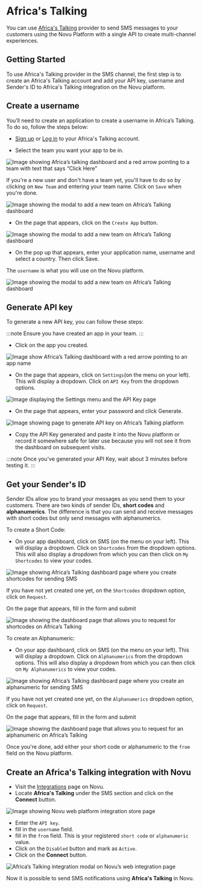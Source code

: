 # Africa's Talking

You can use [Africa's Talking](https://africastalking.com/) provider to send SMS messages to your customers using the Novu Platform with a single API to create multi-channel experiences.

## Getting Started

To use Africa's Talking provider in the SMS channel, the first step is to create an Africa's Talking account and add your API key, username and Sender's ID to Africa's Talking integration on the Novu platform.

## Create a username

You’ll need to create an application to create a username in Africa’s Talking. To do so, follow the steps below:

- [Sign up](https://account.africastalking.com/auth/register) or [Log in](https://account.africastalking.com/auth/login) to your Africa's Talking account.

- Select the team you want your app to be in.

![Image showing Africa’s talking dashboard and a red arrow pointing to a team with text that says “Click Here”](/img/providers/sms/africas-talking/create-a-username-1.png)

If you're a new user and don't have a team yet, you'll have to do so by clicking on `New Team` and entering your team name. Click on `Save` when you're done.

![Image showing the modal to add a new team on Africa’s Talking dashboard](/img/providers/sms/africas-talking/create-a-username-1-1.png)

- On the page that appears, click on the `Create App` button.

![Image showing the modal to add a new team on Africa’s Talking dashboard](/img/providers/sms/africas-talking/create-an-app-button.png)

- On the pop up that appears, enter your application name, username and select a country. Then click Save.

The `username` is what you will use on the Novu platform.

![Image showing the modal to add a new team on Africa’s Talking dashboard](/img/providers/sms/africas-talking/create-an-app.png)

## Generate API key

To generate a new API key, you can follow these steps:

:::note
Ensure you have created an app in your team.
:::

- Click on the app you created.

![Image show Africa’s Talking dashboard with a red arrow pointing to an app name](/img/providers/sms/africas-talking/click-app.png)

- On the page that appears, click on `Settings`(on the menu on your left). This will display a dropdown. Click on `API Key` from the dropdown options.

![Image displaying the Settings menu and the API Key page](/img/providers/sms/africas-talking/settings-menu.png)

- On the page that appears, enter your password and click Generate.

![Image showing page to generate API key on Africa’s Talking platform](/img/providers/sms/africas-talking/generate-api-key.png)

- Copy the API Key generated and paste it into the Novu platform or record it somewhere safe for later use because you will not see it from the dashboard on subsequent visits.

:::note
Once you've generated your API Key, wait about 3 minutes before testing it.
:::

## Get your Sender's ID

Sender IDs allow you to brand your messages as you send them to your customers. There are two kinds of sender IDs, **short codes** and **alphanumerics**. The difference is that you can send and receive messages with short codes but only send messages with alphanumerics.

To create a Short Code:

- On your app dashboard, click on SMS (on the menu on your left). This will display a dropdown. Click on `Shortcodes` from the dropdown options. This will also display a dropdown from which you can then click on `My Shortcodes` to view your codes.

![Image showing Africa’s Talking dashboard page where you create shortcodes for sending SMS](/img/providers/sms/africas-talking/short-codes.png)

If you have not yet created one yet, on the `Shortcodes` dropdown option, click on `Request`.

On the page that appears, fill in the form and submit

![Image showing the dashboard page that allows you to request for shortcodes on Africa’s Talking](/img/providers/sms/africas-talking/request-short-codes.png)

To create an Alphanumeric:

- On your app dashboard, click on SMS (on the menu on your left). This will display a dropdown. Click on `Alphanumerics` from the dropdown options. This will also display a dropdown from which you can then click on `My Alphanumerics` to view your codes.

![Image showing Africa’s Talking dashboard page where you create an alphanumeric for sending SMS](/img/providers/sms/africas-talking/alphanumeric.png)

If you have not yet created one yet, on the `Alphanumerics` dropdown option, click on `Request`.

On the page that appears, fill in the form and submit

![Image showing the dashboard page that allows you to request for an alphanumeric on Africa’s Talking](/img/providers/sms/africas-talking/request-alphanumeric.png)

Once you're done, add either your short code or alphanumeric to the `from` field on the Novu platform.

## Create an Africa's Talking integration with Novu

- Visit the [Integrations](https://web.novu.co/integrations) page on Novu.
- Locate **Africa's Talking** under the SMS section and click on the **Connect** button.

![Image showing Novu web platform integration store page](/img/providers/sms/africas-talking/integration.png)

- Enter the `API key`.
- fill in the `username` field.
- fill in the `from` field. This is your registered `short code` or `alphanumeric` value.
- Click on the `Disabled` button and mark as `Active`.
- Click on the **Connect** button.

![Africa’s Talking integration modal on Novu’s web integration page](/img/providers/sms/africas-talking/web.png)

Now it is possible to send SMS notifications using **Africa's Talking** in Novu.
